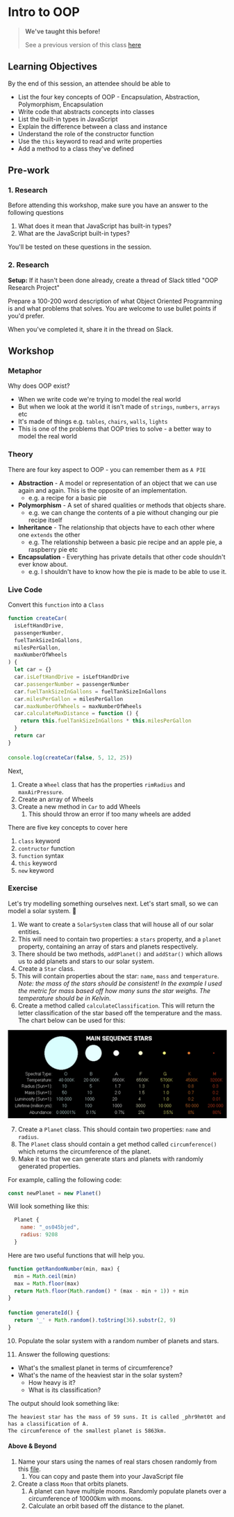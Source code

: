 # Intro to OOP

> **We've taught this before!**
>
> See a previous version of this class [here](https://sigmalabs.rewatch.com/video/7784/oop-key-ideas-coding-workshop-may-4-2021/)

## Learning Objectives

By the end of this session, an attendee should be able to

- List the four key concepts of OOP - Encapsulation, Abstraction, Polymorphism, Encapsulation
- Write code that abstracts concepts into classes
- List the built-in types in JavaScript
- Explain the difference between a class and instance
- Understand the role of the constructor function
- Use the `this` keyword to read and write properties
- Add a method to a class they've defined

## Pre-work

### 1. Research

Before attending this workshop, make sure you have an answer to the following questions

1. What does it mean that JavaScript has built-in types?
2. What are the JavaScript built-in types?

You'll be tested on these questions in the session.

### 2. Research

**Setup:** If it hasn't been done already, create a thread of Slack titled "OOP Research Project"

Prepare a 100-200 word description of what Object Oriented Programming is and what problems that solves. You are welcome to use bullet points if you'd prefer.

When you've completed it, share it in the thread on Slack.

## Workshop

### Metaphor

Why does OOP exist?

- When we write code we're trying to model the real world
- But when we look at the world it isn't made of `strings`, `numbers`, `arrays` etc
- It's made of things e.g. `tables`, `chairs`, `walls`, `lights`
- This is one of the problems that OOP tries to solve - a better way to model the real world

### Theory

There are four key aspect to OOP - you can remember them as `A PIE`

- **Abstraction** - A model or representation of an object that we can use again and again. This is the opposite of an implementation.
  - e.g. a recipe for a basic pie
- **Polymorphism** - A set of shared qualities or methods that objects share.
  - e.g. we can change the contents of a pie without changing our pie recipe itself
- **Inheritance** - The relationship that objects have to each other where one `extends` the other
  - e.g. The relationship between a basic pie recipe and an apple pie, a raspberry pie etc
- **Encapsulation** - Everything has private details that other code shouldn't ever know about.
  - e.g. I shouldn't have to know how the pie is made to be able to use it.

### Live Code

Convert this `function` into a `Class`

```js
function createCar(
  isLeftHandDrive,
  passengerNumber,
  fuelTankSizeInGallons,
  milesPerGallon,
  maxNumberOfWheels
) {
  let car = {}
  car.isLeftHandDrive = isLeftHandDrive
  car.passengerNumber = passengerNumber
  car.fuelTankSizeInGallons = fuelTankSizeInGallons
  car.milesPerGallon = milesPerGallon
  car.maxNumberOfWheels = maxNumberOfWheels
  car.calculateMaxDistance = function () {
    return this.fuelTankSizeInGallons * this.milesPerGallon
  }
  return car
}

console.log(createCar(false, 5, 12, 25))
```

Next,

1. Create a `Wheel` class that has the properties `rimRadius` and `maxAirPressure`.
2. Create an array of Wheels
3. Create a new method in `Car` to add Wheels
   1. This should throw an error if too many wheels are added

There are five key concepts to cover here

1. `class` keyword
2. `contructor` function
3. `function` syntax
4. `this` keyword
5. `new` keyword

### Exercise

Let's try modelling something ourselves next. Let's start small, so we can model a solar system. 🌌

1. We want to create a `SolarSystem` class that will house all of our solar entities.
2. This will need to contain two properties: a `stars` property, and a `planet` property, containing an array of stars and planets respectively.
3. There should be two methods, `addPlanet()` and `addStar()` which allows us to add planets and stars to our solar system.
4. Create a `Star` class.
5. This will contain properties about the star: `name`, `mass` and `temperature`.
   _Note: the mass of the stars should be consistent! In the example I used the metric for mass based off how many suns the star weighs. The temperature should be in Kelvin._
6. Create a method called `calculateClassification`. This will return the letter classification of the star based off the temperature and the mass. The chart below can be used for this:

![stellar classification](./assets/stellar_classification.png)

7. Create a `Planet` class. This should contain two properties: `name` and `radius`.
8. The `Planet` class should contain a get method called `circumference()` which returns the circumference of the planet.
9. Make it so that we can generate stars and planets with randomly generated properties.

For example, calling the following code:

```js
const newPlanet = new Planet()
```

Will look something like this:

```js
  Planet {
    name: "_os045bjed",
    radius: 9208
  }
```

Here are two useful functions that will help you.

```js
function getRandomNumber(min, max) {
  min = Math.ceil(min)
  max = Math.floor(max)
  return Math.floor(Math.random() * (max - min + 1)) + min
}

function generateId() {
  return '_' + Math.random().toString(36).substr(2, 9)
}
```

10. Populate the solar system with a random number of planets and stars.

11. Answer the following questions:

- What's the smallest planet in terms of circumference?
- What's the name of the heaviest star in the solar system?
  - How heavy is it?
  - What is its classification?

The output should look something like:

```text
The heaviest star has the mass of 59 suns. It is called _phr9hmt0t and has a classification of A.
The circumference of the smallest planet is 5863km.
```

#### Above & Beyond

1. Name your stars using the names of real stars chosen randomly from this [file](https://github.com/PirtleShell/constellations/blob/master/constellations.json).
   1. You can copy and paste them into your JavaScript file
2. Create a class `Moon` that orbits planets.
   1. A planet can have multiple moons. Randomly populate planets over a circumference of 10000km with moons.
   2. Calculate an orbit based off the distance to the planet.

